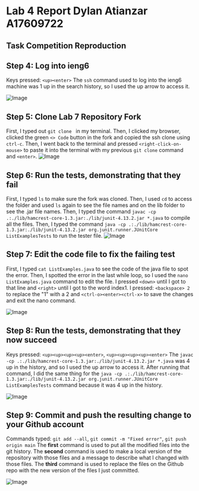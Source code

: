 # Lab 4 Report Dylan Atianzar A17609722
## Task Competition Reproduction
## Step 4: Log into ieng6
Keys pressed: `<up><enter>`
The `ssh` command used to log into the ieng6 machine was 1 up in the search history, so I used the up arrow to access it. 

![Image](https://user-images.githubusercontent.com/69043855/221689755-a77cb52d-18ca-4d1f-8a2d-fc0c63fa0c23.png)

## Step 5: Clone Lab 7 Repository Fork
First, I typed out `git clone ` in my terminal. Then, I clicked my browser, clicked the green `<> Code` button in the fork and copied the ssh clone using `ctrl-c`.
Then, I went back to the terminal and pressed `<right-click-on-mouse>` to paste it into the terminal with my previous `git clone` command and `<enter>`.
![Image](https://user-images.githubusercontent.com/69043855/221690439-15efdeb4-ee16-47c0-92e7-fb34be40346c.png)

## Step 6: Run the tests, demonstrating that they fail
First, I typed `ls` to make sure the fork was cloned. Then, I used `cd` to access the folder and used `ls` again to see the file names and on the lib folder
to see the .jar file names. Then, I typed the command `javac -cp .:./lib/hamcrest-core-1.3.jar:./lib/junit-4.13.2.jar *.java` to compile all the files.
Then, I typed the command `java -cp .:./lib/hamcrest-core-1.3.jar:./lib/junit-4.13.2.jar org.junit.runner.JUnitCore ListExamplesTests` to run the
tester file.
![Image](https://user-images.githubusercontent.com/69043855/221693276-c9981b1b-1504-4409-beba-2cf8b40974e1.png)

## Step 7: Edit the code file to fix the failing test
First, I typed `cat ListExamples.java` to see the code of the java file to spot the error. Then, I spotted the error in the last while loop, so I used the
`nano ListExamples.java` command to edit the file. I pressed `<down>` until I got to that line and `<right>` until I got to the word index1. 
I pressed: `<backspace> 2` to replace the "1" with a 2 and `<ctrl-o><enter><ctrl-x>` to save the changes and exit the nano command. 

![Image](https://user-images.githubusercontent.com/69043855/221695916-9f91d7e1-67c4-44c3-9d66-1c969866d2a9.png)
## Step 8: Run the tests, demonstrating that they now succeed
Keys pressed: `<up><up><up><up><enter>`, `<up><up><up><up><enter>`
The `javac -cp .:./lib/hamcrest-core-1.3.jar:./lib/junit-4.13.2.jar *.java` was 4 up in the history, and so I used the up arrow to access it. After
running that command, I did the same thing for the `java -cp .:./lib/hamcrest-core-1.3.jar:./lib/junit-4.13.2.jar org.junit.runner.JUnitCore ListExamplesTests`
command because it was 4 up in the history.

![Image](https://user-images.githubusercontent.com/69043855/221696019-ed1263e2-8fd5-494d-8b2e-a659e39a64e8.png)
## Step 9: Commit and push the resulting change to your Github account
Commands typed: `git add --all`, `git commit -m "Fixed error"`, `git push origin main`
The **first** command is used to put all the modified files into the git history. The **second** command is used to make a local version of the repository
with those files and a message to describe what I changed with those files. The **third** command is used to replace the files on the Github repo with the
new version of the files I just committed.

![Image](https://user-images.githubusercontent.com/69043855/221697365-cd530384-38d6-4dde-951c-e3e525b58f42.png)
